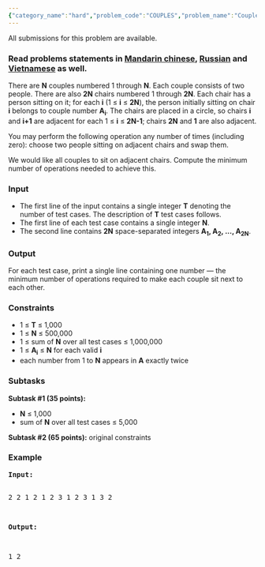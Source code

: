 ```yaml
---
{"category_name":"hard","problem_code":"COUPLES","problem_name":"Couples sit next to each other","languages_supported":{"0":"C","1":"CPP14","2":"JAVA","3":"PYTH","4":"PYTH 3.5","5":"PYPY","6":"CS2","7":"PAS fpc","8":"PAS gpc","9":"RUBY","10":"PHP","11":"GO","12":"NODEJS","13":"HASK","14":"rust","15":"SCALA","16":"swift","17":"D","18":"PERL","19":"FORT","20":"WSPC","21":"ADA","22":"CAML","23":"ICK","24":"BF","25":"ASM","26":"CLPS","27":"PRLG","28":"ICON","29":"SCM qobi","30":"PIKE","31":"ST","32":"NICE","33":"LUA","34":"BASH","35":"NEM","36":"LISP sbcl","37":"LISP clisp","38":"SCM guile","39":"JS","40":"ERL","41":"TCL","42":"kotlin","43":"PERL6","44":"TEXT","45":"SCM chicken","46":"CLOJ","47":"COB","48":"FS"},"max_timelimit":2,"source_sizelimit":50000,"problem_author":"kingofnumbers","problem_tester":"mgch","date_added":"21-02-2018","tags":{"0":"kingofnumbers","1":"ltime57","2":"med","3":"segment"},"editorial_url":"https://discuss.codechef.com/problems/COUPLES","time":{"view_start_date":1519491600,"submit_start_date":1519491600,"visible_start_date":1519491600,"end_date":1735669800},"is_direct_submittable":false,"layout":"problem"}
---
```

<span class="solution-visible-txt">All submissions for this problem are available.</span><h3>Read problems statements in <a target="_blank" 
href="http://www.codechef.com/download/translated/LTIME57/mandarin/COUPLES.pdf">Mandarin chinese</a>, <a target="_blank" 
href="http://www.codechef.com/download/translated/LTIME57/russian/COUPLES.pdf">Russian</a> and <a target="_blank" 
href="http://www.codechef.com/download/translated/LTIME57/vietnamese/COUPLES.pdf">Vietnamese</a> as well.</h3>

<p>There are <b>N</b> couples numbered 1 through <b>N</b>. Each couple consists of two people. There are also <b>2N</b> chairs numbered 1 through <b>2N</b>. Each chair has a person sitting on it; for each <b>i</b> (1 ≤ <b>i</b> ≤ <b>2N</b>), the person initially sitting on chair <b>i</b> belongs to couple number <b>A<sub>i</sub></b>. The chairs are placed in a circle, so chairs <b>i</b> and <b>i+1</b> are adjacent for each 1 ≤ <b>i</b> ≤ <b>2N-1</b>; chairs <b>2N</b> and <b>1</b> are also adjacent.</p>

<p>You may perform the following operation any number of times (including zero): choose two people sitting on adjacent chairs and swap them.</p>

<p>We would like all couples to sit on adjacent chairs. Compute the minimum number of operations needed to achieve this.</p>

<h3>Input</h3>
<ul>
<li>The first line of the input contains a single integer <b>T</b> denoting the number of test cases. The description of <b>T</b> test cases follows.</li>
<li>The first line of each test case contains a single integer <b>N</b>.</li>
<li>The second line contains <b>2N</b> space-separated integers <b>A<sub>1</sub>, A<sub>2</sub>, ..., A<sub>2N</sub></b>.</li>
</ul>

<h3>Output</h3>
<p>For each test case, print a single line containing one number — the minimum number of operations required to make each couple sit next to each other.</p>


<h3>Constraints</h3>
<ul>
<li>1 ≤ <b>T</b> ≤ 1,000</li>
<li>1 ≤ <b>N</b> ≤ 500,000</li>
<li>1 ≤ sum of <b>N</b> over all test cases ≤ 1,000,000</li>
<li>1 ≤ <b>A<sub>i</sub></b> ≤ <b>N</b> for each valid <b>i</b></li>
<li>each number from 1 to <b>N</b> appears in <b>A</b> exactly twice</li>
</ul>

<h3>Subtasks</h3>
<p>
<b>Subtask #1 (35 points):</b>
<ul>
<li><b>N</b> ≤ 1,000</li>
<li>sum of <b>N</b> over all test cases ≤ 5,000</li>
</ul>
</p>

<p>
<b>Subtask #2 (65 points):</b> original constraints
</p>

<h3>Example</h3>
<pre><b>Input:</b>

2
2
1 2 1 2
3
1 2 3 1 3 2

<b>Output:</b>

1
2
</pre>
